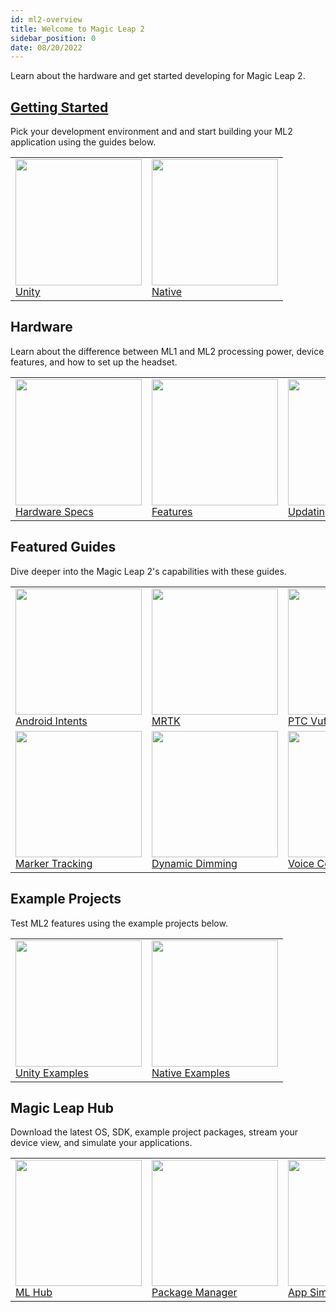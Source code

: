 ```yaml
---
id: ml2-overview 
title: Welcome to Magic Leap 2
sidebar_position: 0
date: 08/20/2022
---
```


Learn about the hardware and get started developing for Magic Leap 2.

## [Getting Started](/docs/guides/getting-started)

Pick your development environment and and start building your ML2 application using the guides below.

<table class="ml2-overview-table">
  <tr>
    <td>
      <a href="/docs/guides/unity/getting-started/unity-getting-started">
        <img src="/img/ml2-overview/unity-logo.png" width="202" />
        <div class="ml2-overview-image-text">Unity</div>
      </a>
    </td>
    <td>
      <a href="/docs/guides/native/getting-started/native-setup-overview">
        <img src="/img/ml2-overview/magicleap-logo.png" width="202" />
        <div class="ml2-overview-image-text">Native</div>
      </a>
    </td>
  </tr>
</table>

## Hardware

Learn about the difference between ML1 and ML2 processing power, device features, and how to set up the headset.

<table class="ml2-overview-table">
  <tr>
    <td>
      <a href="/docs/guides/unity/UNKNOWN">
        <img src="/img/ml2-overview/group-1.png" width="202" />
        <div class="ml2-overview-image-text">Hardware Specs</div>
      </a>
    </td>
    <td>
      <a href="/docs/guides/features">
        <img src="/img/ml2-overview/lens-front.png" width="202" />
        <div class="ml2-overview-image-text">Features</div>
      </a>
    </td>
    <td>
      <a href="/docs/guides/device/updating-the-os/device-flashing-guide">
        <img src="/img/ml2-overview/compute-pack-front.png" width="202" />
        <div class="ml2-overview-image-text">Updating the OS</div>
      </a>
    </td>
  </tr>
</table>

## Featured Guides

Dive deeper into the Magic Leap 2's capabilities with these guides.

<table class="ml2-overview-table">
  <tr>
    <td>
      <a href="/docs/guides/features/android-intents-overview">
        <img src="/img/ml2-overview/android-logo.png" width="202" />
        <div class="ml2-overview-image-text">Android Intents</div>
      </a>
    </td>
    <td>
      <a href="/docs/guides/third-party/mrtk">
        <img src="/img/ml2-overview/mrtk-logo.png" width="202" />
        <div class="ml2-overview-image-text">MRTK</div>
      </a>
    </td>
    <td>
      <a href="/docs/guides/third-party/ptc">
        <img src="/img/ml2-overview/ptc-logo.png" width="202" />
        <div class="ml2-overview-image-text">PTC Vuforia Engine</div>
      </a>
    </td>
  </tr>
    <tr>
    <td>
      <a href="/docs/guides/features/marker-tracking">
        <img src="/img/ml2-overview/marker.png" width="202" />
        <div class="ml2-overview-image-text">Marker Tracking</div>
      </a>
    </td>
    <td>
      <a href="/docs/guides/features/dimmer-feature">
        <img src="/img/ml2-overview/segmented-dimmer.png" width="202" />
        <div class="ml2-overview-image-text">Dynamic Dimming</div>
      </a>
    </td>
    <td>
      <a href="/docs/guides/features/voice-commands">
        <img src="/img/ml2-overview/android-logo.png" width="202" />
        <div class="ml2-overview-image-text">Voice Commands</div>
      </a>
    </td>
  </tr>
</table>

## Example Projects

Test ML2 features using the example projects below.

<table class="ml2-overview-table">
  <tr>
    <td>
      <a href="/docs/guides/unity/sdk-example-scenes">
        <img src="/img/ml2-overview/unity-logo.png" width="202" />
        <div class="ml2-overview-image-text">Unity Examples</div>
      </a>
    </td>
    <td>
      <a href="/docs/guides/native/capi-samples">
        <img src="/img/ml2-overview/magicleap-logo.png" width="202" />
        <div class="ml2-overview-image-text">Native Examples</div>
      </a>
    </td>
  </tr>
</table>

## Magic Leap Hub

Download the latest OS, SDK, example project packages, stream your device view, and simulate your applications.

<table class="ml2-overview-table">
  <tr>
    <td>
      <a href="/docs/guides/developer-tools/ml-hub/magic-leap-hub">
        <img src="/img/ml2-overview/ml-hub.png" width="202" />
        <div class="ml2-overview-image-text">ML Hub</div>
      </a>
    </td>
    <td>
      <a href="/docs/guides/developer-tools/ml-hub/ml-hub-package-manager">
        <img src="/img/ml2-overview/package-manager.png" width="202" />
        <div class="ml2-overview-image-text">Package Manager</div>
      </a>
    </td>
    <td>
      <a href="/docs/guides/developer-tools/app-sim/app-sim">
        <img src="/img/ml2-overview/application-simulator.png" width="202" />
        <div class="ml2-overview-image-text">App Sim</div>
      </a>
    </td>
  </tr>
</table>
